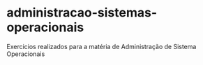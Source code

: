 # administracao-sistemas-operacionais
 Exercicios realizados para a matéria de Administração de Sistema Operacionais
